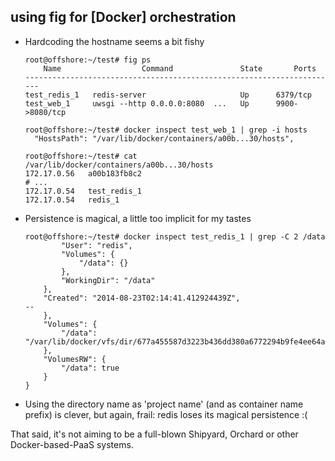 

using fig for [Docker] orchestration
------------------------------------

* Hardcoding the hostname seems a bit fishy

  ```
  root@offshore:~/test# fig ps
      Name                  Command               State       Ports      
  ----------------------------------------------------------------------
  test_redis_1   redis-server                     Up      6379/tcp       
  test_web_1     uwsgi --http 0.0.0.0:8080  ...   Up      9900->8080/tcp 
  
  root@offshore:~/test# docker inspect test_web_1 | grep -i hosts
    "HostsPath": "/var/lib/docker/containers/a00b...30/hosts",

  root@offshore:~/test# cat /var/lib/docker/containers/a00b...30/hosts
  172.17.0.56   a00b183fb8c2
  # ...
  172.17.0.54   test_redis_1
  172.17.0.54   redis_1
  ```

* Persistence is magical, a little too implicit for my tastes
  ```
  root@offshore:~/test# docker inspect test_redis_1 | grep -C 2 /data
          "User": "redis",
          "Volumes": {
              "/data": {}
          },
          "WorkingDir": "/data"
      },
      "Created": "2014-08-23T02:14:41.412924439Z",
  --
      },
      "Volumes": {
          "/data": "/var/lib/docker/vfs/dir/677a455587d3223b436dd380a6772294b9fe4ee64a809046f967c886bca407ad"
      },
      "VolumesRW": {
          "/data": true
      }
  }
  ```
* Using the directory name as 'project name' (and as container name prefix) is clever, but again, frail: redis loses its magical persistence :(

That said, it's not aiming to be a full-blown Shipyard, Orchard or other Docker-based-PaaS systems.
